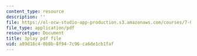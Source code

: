```yaml
---
content_type: resource
description: ''
file: https://ol-ocw-studio-app-production.s3.amazonaws.com/courses/7-01sc-fundamentals-of-biology-fall-2011/a89d18c40b8b8f947c96ca6de1cb1faf_uERjKWXO4NQ.pdf
file_type: application/pdf
resourcetype: Document
title: 3play pdf file
uid: a89d18c4-0b8b-8f94-7c96-ca6de1cb1faf
---
```

